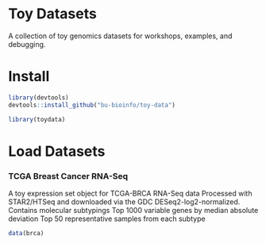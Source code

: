 # Toy Datasets
A collection of toy genomics datasets for workshops, examples, and debugging.

# Install

```R
library(devtools)
devtools::install_github("bu-bioinfo/toy-data")
```

```R
library(toydata)
```

# Load Datasets

### TCGA Breast Cancer RNA-Seq

A toy expression set object for TCGA-BRCA RNA-Seq data Processed with STAR2/HTSeq and downloaded via the GDC DESeq2-log2-normalized. Contains molecular subtypings Top 1000 variable genes by median absolute deviation Top 50 representative samples from each subtype

```R
data(brca)
```